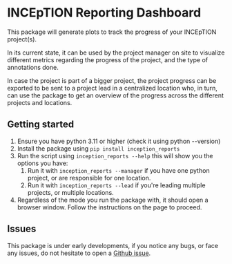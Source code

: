 # INCEpTION Reporting Dashboard

This package will generate plots to track the progress of your INCEpTION project(s).

In its current state, it can be used by the project manager on site to visualize different metrics regarding the progress of the project, and the type of annotations done.

In case the project is part of a bigger project, the project progress can be exported to be sent to a project lead in a centralized location who, in turn, can use the package to get an overview of the progress across the different projects and locations.

## Getting started

1. Ensure you have python 3.11 or higher (check it using python --version)
2. Install the package using ``pip install inception_reports``
3. Run the script using ``inception_reports --help`` this will show you the options you have:
    1. Run it with ``inception_reports --manager`` if you have one python project, or are responsible for one location.
    2. Run it with ``inception_reports --lead`` if you're leading multiple projects, or multiple locations.
4. Regardless of the mode you run the package with, it should open a browser window. Follow the instructions on the page to proceed.

## Issues

This package is under early developments, if you notice any bugs, or face any issues, do not hesitate to open a [Github issue](https://github.com/inception-project/inception-reporting-dashboard/issues).
